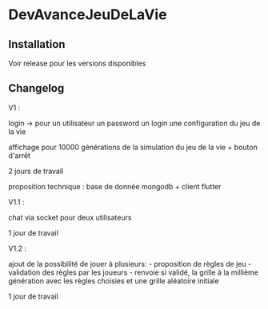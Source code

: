 # DevAvanceJeuDeLaVie

## Installation

Voir release pour les versions disponibles

## Changelog

V1 :

login -> pour un utilisateur un password un login une configuration du jeu de la vie 

affichage pour 10000 générations de la simulation du jeu de la vie + bouton d'arrêt 

2 jours de travail 

proposition technique : base de donnée mongodb + client flutter 

V1.1 :

chat via socket pour deux utilisateurs

1 jour de travail

V1.2 :

ajout de la possibilité de jouer à plusieurs:
    - proposition de règles de jeu
    - validation des règles par les joueurs
    - renvoie si validé, la grille à la millième génération avec les règles choisies et une grille aléatoire initiale

1 jour de travail
